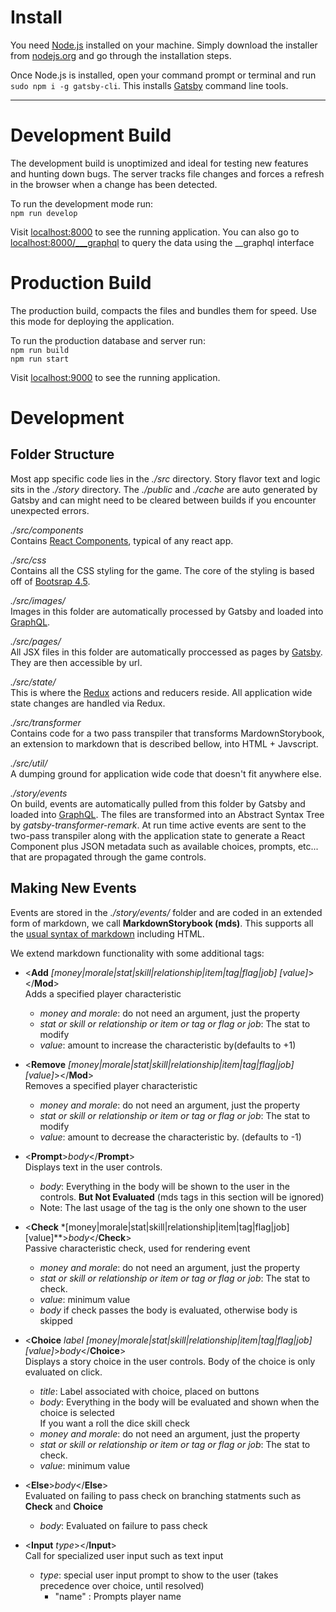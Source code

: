# Install
You need [Node.js](https://nodejs.org) installed on your machine. Simply download the installer from [nodejs.org](https://nodejs.org) and go through the installation steps.

Once Node.js is installed, open your command prompt or terminal and run `sudo npm i -g gatsby-cli`. This installs [Gatsby](https://www.gatsbyjs.org/) command line tools.

 ---
# Development Build
The development build is unoptimized and ideal for testing new features and hunting down bugs. The server tracks file changes and forces a refresh in the browser when a change has been detected.

To run the development mode run:
<br/>`npm run develop`


Visit [localhost:8000](http://localhost:8000) to see the running application.
You can also go to [localhost:8000/___graphql](http://localhost:8000/___graphql) to query the data using the __graphql interface



# Production Build
The production build, compacts the files and bundles them for speed. Use this mode for deploying the application. 

To run the production database and server run:
<br/>`npm run build`
<br/>`npm run start`


Visit [localhost:9000](http://localhost:9000) to see the running application.

# Development

## Folder Structure

Most app specific code lies in the *./src* directory. Story flavor text and logic sits in the *./story* directory. The *./public* and *./cache* are auto generated by Gatsby 
and can might need to be cleared between builds if you encounter unexpected errors.

*./src/components*<br>
Contains [React Components](https://reactjs.org/docs/components-and-props.html), typical of any react app.

*./src/css*<br>
Contains all the CSS styling for the game. The core of the styling is based off of [Bootsrap 4.5](https://getbootstrap.com/docs/4.5/getting-started/introduction/).

*./src/images/*<br>
Images in this folder are automatically processed by Gatsby and loaded into [GraphQL](https://www.gatsbyjs.org/docs/graphql/).

*./src/pages/*<br>
All JSX files in this folder are automatically proccessed as pages by [Gatsby](https://www.gatsbyjs.org/docs/recipes/pages-layout).
They are then accessible by url.

*./src/state/*<br>
This is where the [Redux](https://react-redux.js.org/) actions and reducers reside. All application wide state changes
are handled via Redux.

*./src/transformer*<br>
Contains code for a two pass transpiler that transforms MardownStorybook, 
an extension to markdown that is described bellow, into HTML + Javscript.

*./src/util/*<br>
A dumping ground for application wide code that doesn't fit anywhere else.

*./story/events*<br>
On build, events are automatically pulled from this folder by Gatsby and loaded into [GraphQL](https://www.gatsbyjs.org/docs/graphql/).  The files are transformed into an Abstract Syntax Tree by *gatsby-transformer-remark*. At run time active events are sent to the two-pass transpiler along with the application state to generate a React Component plus JSON metadata such as available choices, prompts, etc... that are propagated through the game controls.

## Making New Events
Events are stored in the *./story/events/* folder and are coded in an extended form of markdown, we call **MarkdownStorybook (mds)**.
This supports all the [usual syntax of markdown](https://www.markdownguide.org/basic-syntax/) including HTML. 

We extend markdown functionality with some additional tags:

- &lt;**Add** *[money|morale|stat|skill|relationship|item|tag|flag|job] [value]*&gt;&lt;/**Mod**&gt; <br>
Adds a specified player characteristic
    - *money and morale*: do not need an argument, just the property
    - *stat or skill or relationship or item or tag or flag or job*: The stat to modify 
    - *value*: amount to increase the characteristic by(defaults to +1)
    
- &lt;**Remove** *[money|morale|stat|skill|relationship|item|tag|flag|job] [value]*&gt;&lt;/**Mod**&gt; <br>
Removes a specified player characteristic
    - *money and morale*: do not need an argument, just the property
    - *stat or skill or relationship or item or tag or flag or job*: The stat to modify 
    - *value*: amount to decrease the characteristic by. (defaults to -1)


- &lt;**Prompt**&gt;*body*&lt;/**Prompt**&gt; <br>
Displays text in the user controls. 
    - *body*: Everything in the body will be shown to the user in the controls. **But Not Evaluated** (mds tags in this section will be ignored)
    - Note: The last usage of the tag is the only one shown to the user
    

    
- &lt;**Check** *[money|morale|stat|skill|relationship|item|tag|flag|job]  [value]**&gt;*body*&lt;/**Check**&gt; <br>
Passive characteristic check, used for rendering event
    - *money and morale*: do not need an argument, just the property
    - *stat or skill or relationship or item or tag or flag or job*: The stat to check. 
    - *value*: minimum value 
    - *body* if check passes the body is evaluated, otherwise body is skipped
    

- &lt;**Choice** *label [money|morale|stat|skill|relationship|item|tag|flag|job]  [value]*&gt;*body*&lt;/**Choice**&gt; <br>
Displays a story choice in the user controls. Body of the choice is only evaluated on click.
    - *title*: Label associated with choice, placed on buttons
    - *body*: Everything in the body will be evaluated and shown when the choice is selected <br>
    If you want a roll the dice skill check
    - *money and morale*: do not need an argument, just the property
    - *stat or skill or relationship or item or tag or flag or job*: The stat to check.
    - *value*: minimum value 
        
- &lt;**Else**&gt;*body*&lt;/**Else**&gt; <br>
Evaluated on failing to pass check on branching statments such as **Check** and **Choice**
    - *body*: Evaluated on failure to pass check
    
- &lt;**Input** *type*&gt;&lt;/**Input**&gt; <br>
Call for specialized user input such as text input
    - *type*: special user input prompt to show to the user (takes precedence over choice, until resolved)
        - "name" : Prompts player name 
